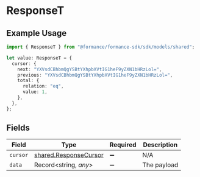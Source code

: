 # ResponseT

## Example Usage

```typescript
import { ResponseT } from "@formance/formance-sdk/sdk/models/shared";

let value: ResponseT = {
  cursor: {
    next: "YXVsdCBhbmQgYSBtYXhpbXVtIG1heF9yZXN1bHRzLol=",
    previous: "YXVsdCBhbmQgYSBtYXhpbXVtIG1heF9yZXN1bHRzLol=",
    total: {
      relation: "eq",
      value: 1,
    },
  },
};
```

## Fields

| Field                                                                 | Type                                                                  | Required                                                              | Description                                                           |
| --------------------------------------------------------------------- | --------------------------------------------------------------------- | --------------------------------------------------------------------- | --------------------------------------------------------------------- |
| `cursor`                                                              | [shared.ResponseCursor](../../../sdk/models/shared/responsecursor.md) | :heavy_minus_sign:                                                    | N/A                                                                   |
| `data`                                                                | Record<string, *any*>                                                 | :heavy_minus_sign:                                                    | The payload                                                           |